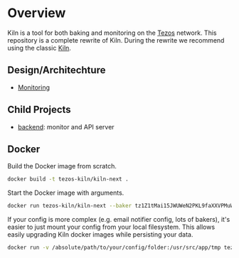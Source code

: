# Overview

Kiln is a tool for both baking and monitoring on the
[Tezos](https://tezos.com/) network. This repository is a complete
rewrite of Kiln. During the rewrite we recommend using the classic
[Kiln](https://gitlab.com/tezos-kiln/kiln/).

## Design/Architechture

- [Monitoring](./doc/monitoring.md)

## Child Projects

- [backend](/backend/README.md):  monitor and API server

## Docker

Build the Docker image from scratch.
```bash
docker build -t tezos-kiln/kiln-next .
```

Start the Docker image with arguments.
```bash 
docker run tezos-kiln/kiln-next --baker tz1Z1tMai15JWUWeN2PKL9faXXVPMuWamzJj
```

If your config is more complex (e.g. email notifier config, lots of bakers), it's easier to just mount your config from your local filesystem.  This allows easily upgrading Kiln docker images while persisting your data.
```bash 
docker run -v /absolute/path/to/your/config/folder:/usr/src/app/tmp tezos-kiln/kiln-next
```
